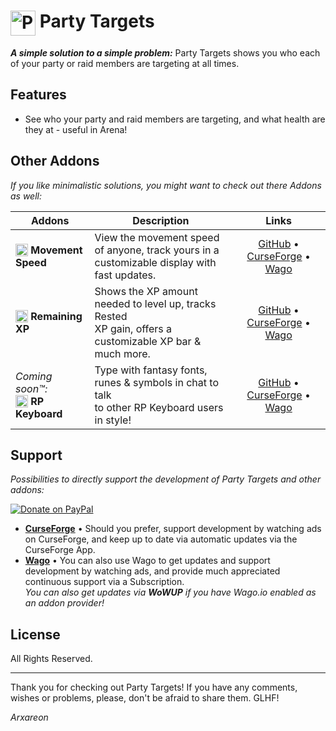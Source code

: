 # <img src="https://wago-addons.ams3.digitaloceanspaces.com/thumbnails/CmtzQg7JfpeZBchDcOx4qF7mUz5QaCCJrf22knx4.png" alt="Party Targets Logo" width="40" height="40" align="top"> Party Targets

***A simple solution to a simple problem:*** Party Targets shows you who each of your party or raid members are targeting at all times.

## Features
* See who your party and raid members are targeting, and what health are they at - useful in Arena!

## Other Addons
*If you like minimalistic solutions, you might want to check out there Addons as well:*

| Addons | Description | Links |
|-|-|:-:|
| <img src="https://wago-addons.ams3.digitaloceanspaces.com/thumbnails/h0X1zDHgMB6xDOFicjSfOsrq6JkMXQS2K3x9KYI3.png" alt="Movement Speed Logo" width="20" height="20" align="top"> **Movement Speed** | View the movement speed of anyone, track yours in a<br>customizable display with fast updates. | [GitHub](https://github.com/Arxareon/MovementSpeed) • [CurseForge](https://www.curseforge.com/wow/addons/movement-speed) • [Wago](https://addons.wago.io/addons/movement-speed) |
| <img src="https://wago-addons.ams3.digitaloceanspaces.com/thumbnails/JmYhfPLmyAFRdMQE7iiyCM5lFom6kixGAZCRoT14.png" alt="Remaining XP Logo" width="20" height="20" align="top"> **Remaining XP** | Shows the XP amount needed to level up, tracks Rested<br>XP gain, offers a customizable XP bar & much more. | [GitHub](https://github.com/Arxareon/RemainingXP) • [CurseForge](https://www.curseforge.com/wow/addons/remaining-xp) • [Wago](https://addons.wago.io/addons/remaining-xp) |
| *Coming soon™:* <br><img src="https://wago-addons.ams3.digitaloceanspaces.com/thumbnails/ItNTG9RkclzoxYCape4RAavnM9s3TePvcwMz4u1p.png" alt="RP Keyboard Logo" width="20" height="20" align="top"> **RP Keyboard** | Type with fantasy fonts, runes & symbols in chat to talk<br>to other RP Keyboard users in style! | [GitHub](https://github.com/Arxareon/RPKeyboard) • [CurseForge](https://www.curseforge.com/wow/addons/rp-keyboard) • [Wago](https://addons.wago.io/addons/rp-keyboard) |

## Support
*Possibilities to directly support the development of Party Targets and other addons:*

[![Donate on PayPal](https://upload.wikimedia.org/wikipedia/commons/thumb/b/b5/PayPal.svg/124px-PayPal.svg.png)](https://www.paypal.com/donate/?hosted_button_id=Z4FSAFKA5LX98)
- [**CurseForge**](https://www.curseforge.com/wow/addons/party-targets-addon) • Should you prefer, support development by watching ads on CurseForge, and keep up to date via automatic updates via the CurseForge App.
- [**Wago**](https://addons.wago.io/addons/party-targets) • You can also use Wago to get updates and support development by watching ads, and provide much appreciated continuous support via a Subscription.
<br> *You can also get updates via **WoWUP** if you have Wago.io enabled as an addon provider!*

## License
All Rights Reserved.

- - -
Thank you for checking out Party Targets!
If you have any comments, wishes or problems, please, don't be afraid to share them. GLHF!

*Arxareon*
